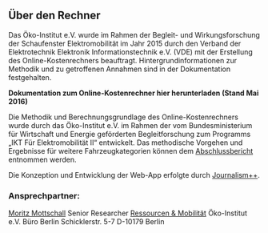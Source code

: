## Über den Rechner

Das Öko-Institut e.V. wurde im Rahmen der Begleit- und Wirkungsforschung der Schaufenster Elektromobilität im Jahr 2015 durch den Verband der Elektrotechnik Elektronik Informationstechnik e.V. (VDE) mit der Erstellung des Online-Kostenrechners beauftragt. Hintergrundinformationen zur Methodik und zu getroffenen Annahmen sind in der Dokumentation festgehalten. 

**Dokumentation zum Online-Kostenrechner hier herunterladen (Stand Mai 2016)**

Die Methodik und Berechnungsgrundlage des Online-Kostenrechners wurde durch das Öko-Institut e.V. im Rahmen der vom Bundesministerium für Wirtschaft und Energie geförderten Begleitforschung zum Programms „IKT Für Elektromobilität II“ entwickelt. Das methodische Vorgehen und Ergebnisse für weitere Fahrzeugkategorien können dem [Abschlussbericht](http://ikt-em.de/_media-/Gesamtbericht_Wirtschaftlichkeit_von_Elektromobilitaet.pdf) entnommen werden.

Die Konzeption und Entwicklung der Web-App erfolgte durch [Journalism++](http://www.jplusplus.org/de/).

### Ansprechpartner:

[Moritz Mottschall](http://www.oeko.de/das-institut/team/bereich/Ressourcen%20und%20Mobilit%C3%A4t/moritz-mottschall/)
Senior Researcher
[Ressourcen & Mobilität](http://www.oeko.de/das-institut/institutsbereiche/ressourcen-mobilitaet/)
Öko-Institut e.V. 
Büro Berlin
Schicklerstr. 5-7
D-10179 Berlin